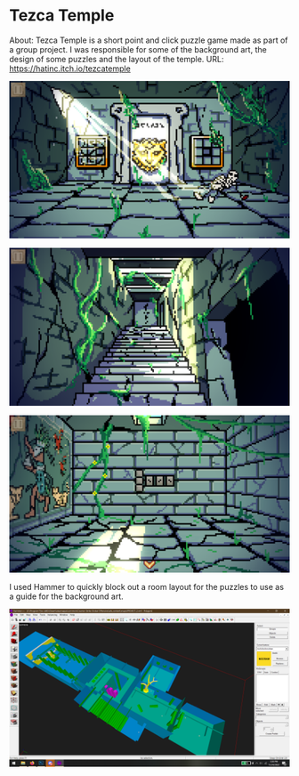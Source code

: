 # Tezca Temple

About: Tezca Temple is a short point and click puzzle game made as part of a group project. I was responsible for some of the background art, the design of some puzzles and the layout of the temple. 
URL: https://hatinc.itch.io/tezcatemple

![GNKfny.png](Tezca%20Temple%20a9b67cca1acf4c4bbebd5bb037a13bc4/GNKfny.png)

![6mjUb3.png](Tezca%20Temple%20a9b67cca1acf4c4bbebd5bb037a13bc4/6mjUb3.png)

![i2zXGM.png](Tezca%20Temple%20a9b67cca1acf4c4bbebd5bb037a13bc4/i2zXGM.png)

I used Hammer to quickly block out a room layout for the puzzles to use as a guide for the background art.

![Screenshot_801.png](Tezca%20Temple%20a9b67cca1acf4c4bbebd5bb037a13bc4/Screenshot_801.png)